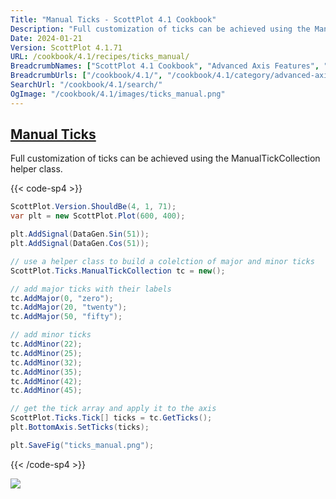 ```yaml
---
Title: "Manual Ticks - ScottPlot 4.1 Cookbook"
Description: "Full customization of ticks can be achieved using the ManualTickCollection helper class."
Date: 2024-01-21
Version: ScottPlot 4.1.71
URL: /cookbook/4.1/recipes/ticks_manual/
BreadcrumbNames: ["ScottPlot 4.1 Cookbook", "Advanced Axis Features", "Manual Ticks"]
BreadcrumbUrls: ["/cookbook/4.1/", "/cookbook/4.1/category/advanced-axis-features", "/cookbook/4.1/recipes/ticks_manual/"]
SearchUrl: "/cookbook/4.1/search/"
OgImage: "/cookbook/4.1/images/ticks_manual.png"
---
```


<h2><a id='manual-ticks' href='/cookbook/4.1/recipes/ticks_manual/'>Manual Ticks</a></h2>

Full customization of ticks can be achieved using the ManualTickCollection helper class.

{{< code-sp4 >}}

```cs
ScottPlot.Version.ShouldBe(4, 1, 71);
var plt = new ScottPlot.Plot(600, 400);

plt.AddSignal(DataGen.Sin(51));
plt.AddSignal(DataGen.Cos(51));

// use a helper class to build a colelction of major and minor ticks
ScottPlot.Ticks.ManualTickCollection tc = new();

// add major ticks with their labels
tc.AddMajor(0, "zero");
tc.AddMajor(20, "twenty");
tc.AddMajor(50, "fifty");

// add minor ticks
tc.AddMinor(22);
tc.AddMinor(25);
tc.AddMinor(32);
tc.AddMinor(35);
tc.AddMinor(42);
tc.AddMinor(45);

// get the tick array and apply it to the axis
ScottPlot.Ticks.Tick[] ticks = tc.GetTicks();
plt.BottomAxis.SetTicks(ticks);

plt.SaveFig("ticks_manual.png");
```

{{< /code-sp4 >}}

<img src='../../images/ticks_manual.png' class='d-block mx-auto my-5' />


